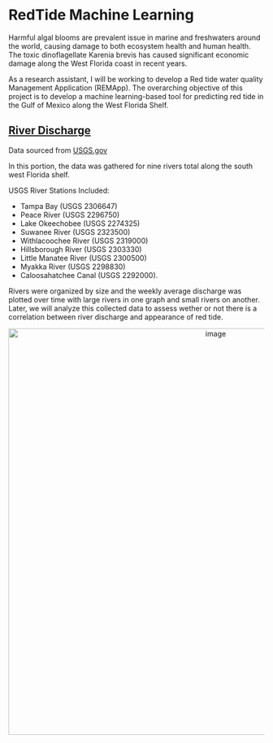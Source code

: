 # RedTide Machine Learning

Harmful algal blooms are prevalent issue in marine and freshwaters around the world, causing damage to both ecosystem health and human health. 
The toxic dinoflagellate Karenia brevis has caused significant economic damage along the West Florida coast in recent years. 


As a research assistant, I will be working to develop a Red tide water quality Management Application (REMApp). 
The overarching objective of this project is to develop a machine learning-based tool for predicting red tide in the Gulf of Mexico along the West Florida Shelf. 


## [River Discharge](https://github.com/smwalsh7502/ML_RedTide/blob/main/River_Outflow/RIver_Outflow.ipynb)
Data sourced from [USGS.gov](https://waterdata.usgs.gov/nwis)

In this portion, the data was gathered for nine rivers total along the south west Florida shelf. 

USGS River Stations Included:
* Tampa Bay (USGS 2306647)
* Peace River (USGS 2296750)
* Lake Okeechobee (USGS 2274325)
* Suwanee River (USGS 2323500)
* Withlacoochee River (USGS 2319000)
* Hillsborough River (USGS 2303330)
* Little Manatee River (USGS 2300500)
* Myakka River (USGS 2298830)
* Caloosahatchee Canal (USGS 2292000).

Rivers were organized by size and the weekly average discharge was plotted over time with large rivers in one graph and small rivers on another. Later, we will analyze this collected data to assess wether or not there is a correlation between river discharge and appearance of red tide.


<p align="center">
<img width="800" alt="image" src="https://github.com/smwalsh7502/ML_RedTide/assets/90478060/6cc62cee-e5c2-45a9-a476-4209eb5f081c">
</p>


